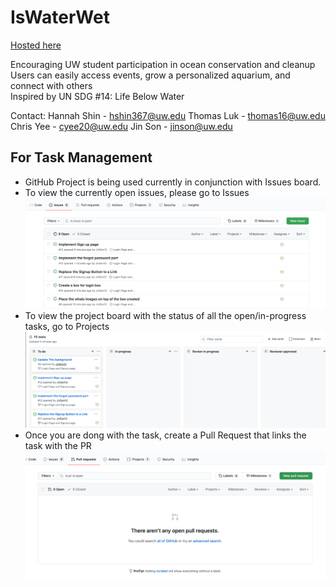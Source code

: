 # IsWaterWet

[Hosted here](https://ocean-cleanup.web.app)

Encouraging UW student participation in ocean conservation and cleanup  
Users can easily access events, grow a personalized aquarium, and connect with others  
Inspired by UN SDG #14: Life Below Water

Contact: 
Hannah Shin - hshin367@uw.edu
Thomas Luk - thomas16@uw.edu
Chris Yee - cyee20@uw.edu
Jin Son - jinson@uw.edu

## For Task Management
- GitHub Project is being used currently in conjunction with Issues board. 
- To view the currently open issues, please go to Issues  
  ![img](mdImages/issues.png)
- To view the project board with the status of all the open/in-progress tasks, go to Projects  
  ![img](mdImages/projects.png)
- Once you are dong with the task, create a Pull Request that links the task with the PR  
  ![img](mdImages/pull_request.png)
  